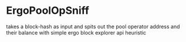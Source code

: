 # ErgoPoolOpSniff
takes a block-hash as input and spits out the pool operator address and their balance with simple ergo block explorer api heuristic 
